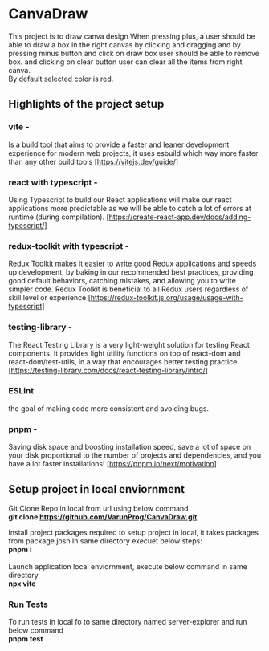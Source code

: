# CanvaDraw
This project is to draw canva design When pressing plus, a user should be able to draw a box in the right canvas by
clicking and dragging and by pressing minus button and click on draw box user should be able to remove box. and clicking on clear button user can clear all the items from
right canva.\
By default selected color is red.
## Highlights of the project setup
### vite -
Is a build tool that aims to provide a faster and leaner development experience for modern web projects, it uses esbuild which way more faster than any other build tools [https://vitejs.dev/guide/] 
### react with typescript -
Using Typescript to build our React applications will make our react applications more predictable as we will be able to catch a lot of errors at runtime (during compilation). [https://create-react-app.dev/docs/adding-typescript/]
### redux-toolkit with typescript -
Redux Toolkit makes it easier to write good Redux applications and speeds up development, by baking in our recommended best practices, providing good default behaviors, catching mistakes, and allowing you to write simpler code. Redux Toolkit is beneficial to all Redux users regardless of skill level or experience [https://redux-toolkit.js.org/usage/usage-with-typescript]
### testing-library -
The React Testing Library is a very light-weight solution for testing React components. It provides light utility functions on top of react-dom and react-dom/test-utils, in a way that encourages better testing practice [https://testing-library.com/docs/react-testing-library/intro/]

### ESLint
the goal of making code more consistent and avoiding bugs.
### pnpm -
Saving disk space and boosting installation speed, save a lot of space on your disk proportional to the number of projects and dependencies, and you have a lot faster installations! [https://pnpm.io/next/motivation]

## Setup project in local enviornment
Git Clone Repo in local from url using below command \
**git clone https://github.com/VarunProg/CanvaDraw.git**

Install project packages required to setup project in local, it takes packages from package.josn In same directory execuet below steps:\
**pnpm i**\
\
Launch application local enviornment, execute below command in same directory\
**npx vite**
### Run Tests
To run tests in local fo to same directory named server-explorer and run below command\
**pnpm test**
